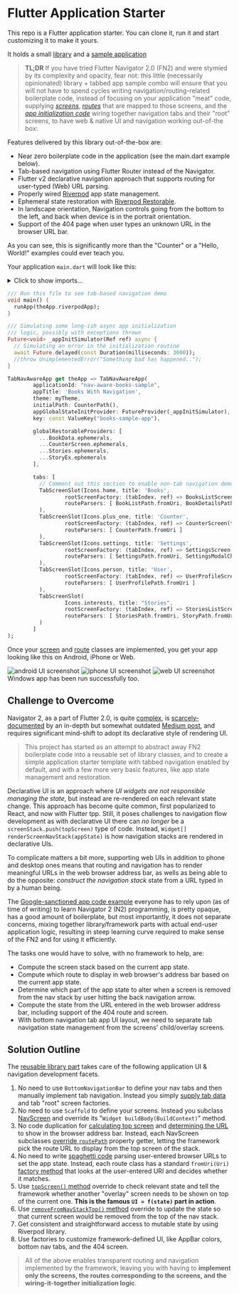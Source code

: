 # Flutter Application Starter

This repo is a Flutter application starter. You can clone it, run it and start customizing it to make it yours.

It holds a small [library](./lib) and a [sample application](./example/)

> **TL;DR** If you have tried Flutter Navigator 2.0 (FN2) and  were stymied by its complexity and opacity, fear not: this little (necessarily opinionated) library + tabbed app sample combo will ensure that you will not have to spend cycles writing navigation/routing-related boilerplate code, instead of focusing on your application "meat" code, supplying *[screens](example/lib/src/screens)*, *[routes](example/lib/src/routing)* that are mapped to those screens, and the *[app initialization code](example/lib/main.dart)* wiring together navigation tabs and their "root" screens, to have web & native UI and navigation working out-of-the box:<br/>

Features delivered by this library out-of-the-box are:
- Near zero boilerplate code in the application (see the main.dart example below).
- Tab-based navigation using Flutter Router instead of the Navigator. 
- Flutter v2 declarative navigation approach that supports routing for user-typed (Web) URL parsing.
- Properly wired [Riverpod](https://pub.dev/packages/flutter_riverpod) app state management.
- Ephemeral state restoration with [Riverpod Restorable](https://pub.dev/packages/flutter_riverpod_restorable).
- In landscape orientation, Navigation controls going from the bottom to the left, and back when device is in the portrait orientation.
- Support of the 404 page when user types an unknown URL in the browser URL bar.

As you can see, this is significantly more than the "Counter" or a "Hello, World!" examples could ever teach you.

Your application `main.dart` will look like this:
<details>
    <summary>Click to show imports...</summary>
    
```dart
import 'package:example/src/dal/books_data_access.dart';
import 'package:example/src/dal/stories_data_access.dart';
import 'package:example/src/routing/counter_path.dart';
import 'package:example/src/routing/story/stories_path.dart';
import 'package:example/src/routing/story/story_path.dart';
import 'package:example/src/screens/counter_screen.dart';
import 'package:example/src/screens/story/stories_list_screen.dart';
import 'package:flutter/material.dart';
import 'package:example/src/routing/book_details_path.dart';
import 'package:example/src/routing/book_list_path.dart';
import 'package:example/src/routing/settings_modal_child_path.dart';
import 'package:example/src/routing/settings_path.dart';
import 'package:example/src/routing/user_profile_path.dart';
import 'package:example/src/screens/book_list_screen.dart';
import 'package:example/src/screens/settings_screen.dart';
import 'package:example/src/screens/user_profile_screen.dart';
import 'package:example/theme.dart';
import 'package:flutter_nav2_oop/all.dart';
import 'package:flutter_riverpod/flutter_riverpod.dart';
```
</details>

```dart
/// Run this file to see tab-based navigation demo
void main() {
  runApp(theApp.riverpodApp);
}

/// Simulating some long-ish async app initialization
/// logic, possibly with exceptions thrown
Future<void> _appInitSimulator(Ref ref) async {
  // Simulating an error in the initialization routine
  await Future.delayed(const Duration(milliseconds: 3000));
  //throw UnimplementedError("Something bad has happened..");
}

TabNavAwareApp get theApp => TabNavAwareApp(
        applicationId: "nav-aware-books-sample",
        appTitle: 'Books With Navigation',
        theme: myTheme,
        initialPath: CounterPath(),
        appGlobalStateInitProvider: FutureProvider(_appInitSimulator),
        key: const ValueKey("books-sample-app"),

        globalRestorableProviders: [
          ...BookData.ephemerals,
          ...CounterScreen.ephemerals,
          ...Stories.ephemerals,
          ...StoryEx.ephemerals
        ],

        tabs: [
          // Comment out this section to enable non-tab navigation demo
          TabScreenSlot(Icons.home, title: 'Books',
                  rootScreenFactory: (tabIndex, ref) => BooksListScreen(tabIndex),
                  routeParsers: [ BookListPath.fromUri, BookDetailsPath.fromUri ]
          ),
          TabScreenSlot(Icons.plus_one, title: 'Counter',
                  rootScreenFactory: (tabIndex, ref) => CounterScreen(tabIndex),
                  routeParsers: [ CounterPath.fromUri ]
          ),
          TabScreenSlot(Icons.settings, title: 'Settings',
                  rootScreenFactory: (tabIndex, ref) => SettingsScreen(tabIndex),
                  routeParsers: [ SettingsPath.fromUri, SettingsModalChildPath.fromUri ]
          ),
          TabScreenSlot(Icons.person, title: 'User',
                  rootScreenFactory: (tabIndex, ref) => UserProfileScreen(tabIndex),
                  routeParsers: [ UserProfilePath.fromUri ]
          ),
          TabScreenSlot(
                  Icons.interests, title: "Stories",
                  rootScreenFactory: (tabIndex, ref) => StoriesListScreen(tabIndex),
                  routeParsers: [ StoriesPath.fromUri, StoryPath.fromUri ]
          )
        ]
);
```

Once your [screen](example/lib/src/screens/book_list_screen.dart) and [route](example/lib/src/routing/book_details_path.dart) classes are implemented,
you get your app looking like this on Android, iPhone or Web.

![android UI screenshot](./doc/images/nav_2_app_android.png)
![iphone UI screenshot](./doc/images/nav_2-oop-iphone.png) 
![web UI screenshot](./doc/images/nav_2_app_web.png)
Windows app has been run successfully too.

## Challenge to Overcome

Navigator 2, as a part of Flutter 2.0, is quite [complex](https://miro.medium.com/max/2400/1*hNt4Bc8FZBp_Gqh7iED3FA.png), is [scarcely-documented](https://flutter.dev/docs/development/ui/navigation) by an in-depth but somewhat outdated [Medium post](https://medium.com/flutter/learning-flutters-new-navigation-and-routing-system-7c9068155ade), and requires significant mind-shift to adopt its  declarative style of rendering UI.

> This project has started as an attempt to abstract away FN2 boilerplate code into a reusable set of library classes, and to create a simple application starter template with tabbed navigation enabled by default, and with a few more very basic features, like app state management and restoration. 

Declarative UI is an approach where *UI widgets are not responsible managing the state*, but instead are re-rendered on each relevant state change. This approach has become quite common, first popularized to React, and now with Flutter tpp. Still, it poses challenges to navigation flow development as with declarative UI there can *no longer* be a `screenStack.push(topScreen)` type of code. Instead, `Widget[] renderScreenNavStack(appState)` is how navigation stacks are rendered in declarative UIs.

To complicate matters a bit more, supporting web UIs in addition to phone and desktop ones means that routing and navigation has to render meaningful URLs in the web browser address bar, as wells as being able to do the opposite: *construct the navigation stack* state from a URL typed in by a human being.

The [Google-sanctioned app code example](https://gist.github.com/johnpryan/430c1d3ad771c43bf249c07fa3aeef14#file-main-dart) everyone has to rely upon (as of time of writing) to learn Navigator 2 (N2) programming, is pretty opaque, has a good amount of boilerplate, but most importantly, it does not separate concerns, mixing together library/framework parts with actual end-user application logic, resulting in steep learning curve required to make sense of the FN2 and for using it efficiently.

The tasks one would have to solve, with no framework to help, are:
- Compute the screen stack based on the current app state.
- Compute which route to display in web browser's address bar based on the current app state.
- Determine which part of the app state to alter when a screen is removed from the nav stack by user hitting the back navigation arrow.
- Compute the state from the URL entered in the web browser address bar, including support of the 404 route and screen.
- With bottom navigation tab app UI layout, we need to separate tab navigation state management 
  from the screens' child/overlay screens.

## Solution Outline

The [reusable library part](./lib/) takes care of the following application UI & navigation development facets.

1. No need to use `BottomNavigationBar` to define your nav tabs and then manually implement tab navigation. Instead you simply [supply tab data](example/lib/main.dart) and tab "root" screen factories.
2. No need to use `Scaffold` to define your screens. Instead you subclass [NavScreen](lib/src/screens/tabbed/tabbed_nav_screen.dart) and override its "`Widget buildBody(BuildContext)`" method.
3. No code duplication for [calculating top screen](https://gist.github.com/johnpryan/430c1d3ad771c43bf249c07fa3aeef14#file-main-dart-L108) and [determining the URL](https://gist.github.com/johnpryan/430c1d3ad771c43bf249c07fa3aeef14#file-main-dart-L88) to show in the browser address bar. Instead, each NavScreen subclasses [override `routePath`](example/lib/src/screens/settings_screen.dart) property getter, letting the framework pick the route URL to display from the top screen of the stack.
4. No need to write [spaghetti code](https://gist.github.com/johnpryan/430c1d3ad771c43bf249c07fa3aeef14#file-main-dart-L36) parsing user-entered browser URLs to set the app state. Instead, each route class has a standard `fromUri(Uri)` [factory method](example/lib/src/routing/user_profile_path.dart) that looks at the user-entered URI and decides whether it matches.
5. Use [`topScreen()` method](example/lib/src/screens/book_list_screen.dart) override to check relevant state and tell the framework whether another "overlay" screen needs to be shown on top of the current one. **This is the famous `UI = f(state)` part in action**.
6. Use [`removeFromNavStackTop()` method](example/lib/src/screens/book_details_screen.dart) override to update the state so that current screen would be removed from the top of the nav stack.
7. Get consistent and straightforward access to mutable state by using Riverpod library.
8. Use factories to customize framework-defined UI, like AppBar colors, bottom nav tabs, and the 404 screen.

> All of the above enables transparent routing and navigation implemented by the framework, leaving you with having to **implement only the screens, the routes corresponding to the screens, and the wiring-it-together initialization logic**.

 


